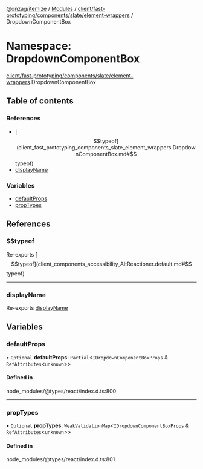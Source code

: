 [@onzag/itemize](../README.md) / [Modules](../modules.md) / [client/fast-prototyping/components/slate/element-wrappers](client_fast_prototyping_components_slate_element_wrappers.md) / DropdownComponentBox

# Namespace: DropdownComponentBox

[client/fast-prototyping/components/slate/element-wrappers](client_fast_prototyping_components_slate_element_wrappers.md).DropdownComponentBox

## Table of contents

### References

- [$$typeof](client_fast_prototyping_components_slate_element_wrappers.DropdownComponentBox.md#$$typeof)
- [displayName](client_fast_prototyping_components_slate_element_wrappers.DropdownComponentBox.md#displayname)

### Variables

- [defaultProps](client_fast_prototyping_components_slate_element_wrappers.DropdownComponentBox.md#defaultprops)
- [propTypes](client_fast_prototyping_components_slate_element_wrappers.DropdownComponentBox.md#proptypes)

## References

### $$typeof

Re-exports [$$typeof](client_components_accessibility_AltReactioner.default.md#$$typeof)

___

### displayName

Re-exports [displayName](client_components_accessibility_AltReactioner.default.md#displayname)

## Variables

### defaultProps

• `Optional` **defaultProps**: `Partial`\<`IDropdownComponentBoxProps` & `RefAttributes`\<`unknown`\>\>

#### Defined in

node_modules/@types/react/index.d.ts:800

___

### propTypes

• `Optional` **propTypes**: `WeakValidationMap`\<`IDropdownComponentBoxProps` & `RefAttributes`\<`unknown`\>\>

#### Defined in

node_modules/@types/react/index.d.ts:801

